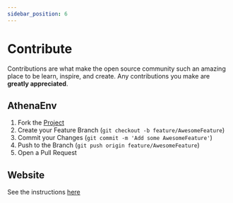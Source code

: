```yaml
---
sidebar_position: 6
---
```


# Contribute

Contributions are what make the open source community such an amazing place to be learn, inspire, and create. Any contributions you make are **greatly appreciated**.

## AthenaEnv

1. Fork the [Project](https://github.com/DanielSant0s/AthenaEnv)
2. Create your Feature Branch (`git checkout -b feature/AwesomeFeature`)
3. Commit your Changes (`git commit -m 'Add some AwesomeFeature'`)
4. Push to the Branch (`git push origin feature/AwesomeFeature`)
5. Open a Pull Request

## Website

See the instructions [here](https://github.com/DanielAbrante/athena-env-website/blob/main/README.md)